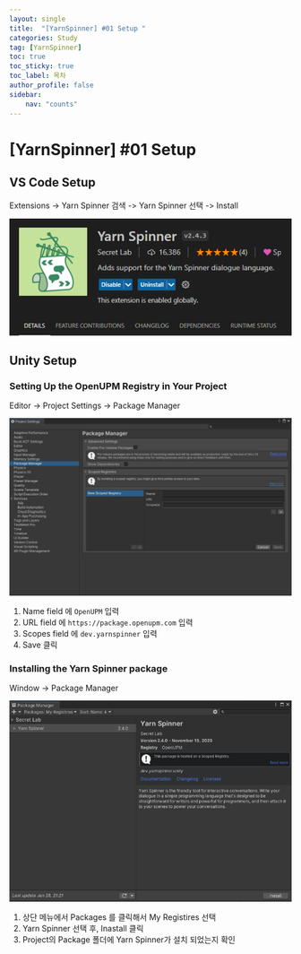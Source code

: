 ```yaml
---
layout: single
title:  "[YarnSpinner] #01 Setup "
categories: Study
tag: [YarnSpinner]
toc: true 
toc_sticky: true 
toc_label: 목차    
author_profile: false
sidebar:
    nav: "counts"
---
```


# [YarnSpinner] #01 Setup

## VS Code Setup

Extensions -> Yarn Spinner 검색 -> Yarn Spinner 선택  -> Install

![YarnSpinnerExtensions](https://github.com/DozeKR/DozeKR.github.io/blob/master/images/2024-01-28-yarn_spinner_setup/YarnSpinnerExtensions.png?raw=true)



## Unity Setup

### Setting Up the OpenUPM Registry in Your Project

Editor -> Project Settings -> Package Manager

![ProjectSettings](https://github.com/DozeKR/DozeKR.github.io/blob/master/images/2024-01-28-yarn_spinner_setup/ProjectSettings.png?raw=true)

1. Name field 에  ```OpenUPM``` 입력
2. URL field 에 ```https://package.openupm.com``` 입력
3. Scopes field 에 ```dev.yarnspinner``` 입력
4. Save 클릭

### Installing the Yarn Spinner package

Window -> Package Manager



![PackageManager](https://github.com/DozeKR/DozeKR.github.io/blob/master/images/2024-01-28-yarn_spinner_setup/PackageManager.png?raw=true)

1. 상단 메뉴에서 Packages 를 클릭해서 My Registires 선택
2. Yarn Spinner 선택 후, Inastall 클릭
3. Project의 Package 폴더에 Yarn Spinner가 설치 되었는지 확인


